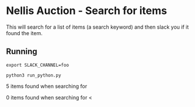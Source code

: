 # Nellis Auction - Search for items
This will search for a list of items (a search keyword) and then slack you if it found the item.




## Running

```
export SLACK_CHANNEL=foo

python3 run_python.py
```



<p class="__search-results-description"><span>5 items found when searching for </span>


<p class="__search-results-description"><span>0 items found when searching for </span><

